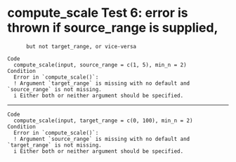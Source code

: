 # compute_scale Test 6: error is thrown if source_range is supplied,
          but not target_range, or vice-versa

    Code
      compute_scale(input, source_range = c(1, 5), min_n = 2)
    Condition
      Error in `compute_scale()`:
      ! Argument `target_range` is missing with no default and `source_range` is not missing.
      i Either both or neither argument should be specified.

---

    Code
      compute_scale(input, target_range = c(0, 100), min_n = 2)
    Condition
      Error in `compute_scale()`:
      ! Argument `source_range` is missing with no default and `target_range` is not missing.
      i Either both or neither argument should be specified.

